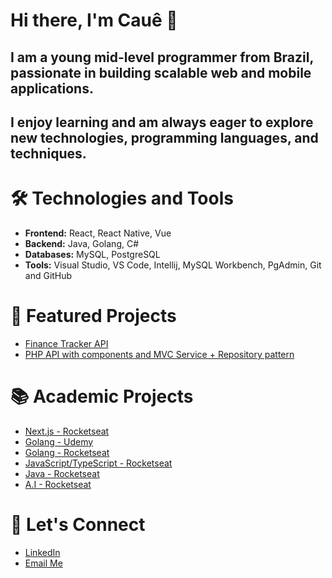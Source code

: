 # Hi there, I'm Cauê 👋

## I am a young mid-level programmer from Brazil, passionate in building scalable web and mobile applications.
## I enjoy learning and am always eager to explore new technologies, programming languages, and techniques.

# 🛠 Technologies and Tools
- **Frontend:** React, React Native, Vue
- **Backend:** Java, Golang, C#
- **Databases:** MySQL, PostgreSQL
- **Tools:** Visual Studio, VS Code, Intellij, MySQL Workbench, PgAdmin, Git and GitHub

# 💼 Featured Projects
- [Finance Tracker API](https://github.com/caue-vieira/finance-tracker)
- [PHP API with components and MVC Service + Repository pattern](https://github.com/caue-vieira/API-PHP)

# 📚 Academic Projects
- [Next.js - Rocketseat](https://github.com/caue-vieira/NLW-Connect-React)
- [Golang - Udemy](https://github.com/caue-vieira/Golang-Udemy)
- [Golang - Rocketseat](https://github.com/caue-vieira/Go-React)
- [JavaScript/TypeScript - Rocketseat](https://github.com/caue-vieira/NLW-Unite)
- [Java - Rocketseat](https://github.com/caue-vieira/ToDoList)
- [A.I - Rocketseat](https://github.com/caue-vieira/nlwia-modified)

# 👤 Let's Connect
- [LinkedIn](https://www.linkedin.com/in/cau%C3%AA-c-649741240/)
- [Email Me](cauevcaetano@gmail.com)

<!--
**caue-vieira/caue-vieira** is a ✨ _special_ ✨ repository because its `README.md` (this file) appears on your GitHub profile.

Here are some ideas to get you started:

- 🔭 I’m currently working on ...
- 🌱 I’m currently learning ...
- 👯 I’m looking to collaborate on ...
- 🤔 I’m looking for help with ...
- 💬 Ask me about ...
- 📫 How to reach me: ...
- 😄 Pronouns: ...
- ⚡ Fun fact: ...
-->
